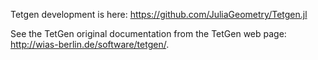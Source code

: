 Tetgen development is here: https://github.com/JuliaGeometry/Tetgen.jl

See the TetGen original documentation from the TetGen web page: http://wias-berlin.de/software/tetgen/. 
